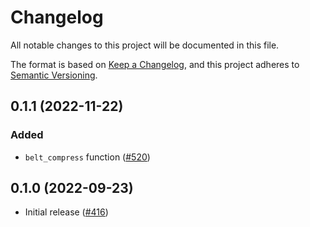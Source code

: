 # Changelog

All notable changes to this project will be documented in this file.

The format is based on [Keep a Changelog](https://keepachangelog.com/en/1.0.0/),
and this project adheres to [Semantic Versioning](https://semver.org/spec/v2.0.0.html).

## 0.1.1 (2022-11-22)
### Added
- `belt_compress` function ([#520])

[#520]: https://github.com/RustCrypto/hashes/pull/520

## 0.1.0 (2022-09-23)
- Initial release ([#416])

[#416]: https://github.com/RustCrypto/hashes/pull/416
